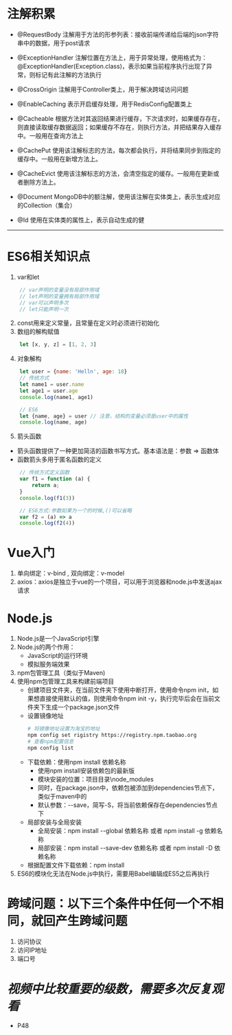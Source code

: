 # 注解积累
* @RequestBody   注解用于方法的形参列表：接收前端传递给后端的json字符串中的数据，用于post请求
* @ExceptionHandler   注解位置在方法上，用于异常处理，使用格式为：@ExceptionHandler(Exception.class)，表示如果当前程序执行出现了异常，则标记有此注解的方法执行
* @CrossOrigin   注解用于Controller类上，用于解决跨域访问问题
* @EnableCaching   表示开启缓存处理，用于RedisConfig配置类上
* @Cacheable   根据方法对其返回结果进行缓存，下次请求时，如果缓存存在，则直接读取缓存数据返回；如果缓存不存在，则执行方法，并把结果存入缓存中。一般用在查询方法上
* @CachePut   使用该注解标志的方法，每次都会执行，并将结果同步到指定的缓存中。一般用在新增方法上。
* @CacheEvict   使用该注解标志的方法，会清空指定的缓存。一般用在更新或者删除方法上。

* @Document   MongoDB中的额注解，使用该注解在实体类上，表示生成对应的Collection（集合）
* @Id   使用在实体类的属性上，表示自动生成的健
---
# ES6相关知识点
1. var和let
```javascript
    // var声明的变量没有局部作用域
    // let声明的变量拥有局部作用域
    // var可以声明多次
    // let只能声明一次
```
2. const用来定义常量，且常量在定义时必须进行初始化
3. 数组的解构赋值
```javascript
    let [x, y, z] = [1, 2, 3]
```
4. 对象解构
```javascript
    let user = {name: 'Helln', age: 18}
    // 传统方式
    let name1 = user.name
    let age1 = user.age
    console.log(name1, age1)

    // ES6
    let {name, age} = user // 注意，结构的变量必须是user中的属性
    console.log(name, age)
```
5. 箭头函数
* 箭头函数提供了一种更加简洁的函数书写方式。基本语法是：参数 => 函数体
* 函数箭头多用于匿名函数的定义
```javascript
    // 传统方式定义函数
    var f1 = function (a) {
        return a;
    }
    console.log(f1(3))

    // ES6方式:参数如果为一个的时候,()可以省略
    var f2 = (a) => a
    console.log(f2(4))
```

# Vue入门
1. 单向绑定：v-bind , 双向绑定：v-model
2. axios：axios是独立于vue的一个项目，可以用于浏览器和node.js中发送ajax请求

# Node.js
1. Node.js是一个JavaScript引擎
2. Node.js的两个作用：
    - JavaScript的运行环境
    - 模拟服务端效果
3. npm包管理工具（类似于Maven)
4. 使用npm包管理工具来构建前端项目
    * 创建项目文件夹，在当前文件夹下使用中断打开，使用命令npm init，如果想直接使用默认的值，则使用命令npm init -y，执行完毕后会在当前文件夹下生成一个package.json文件
    * 设置镜像地址
        ```bash
        # 将镜像地址设置为淘宝的地址
        npm config set rigistry https://registry.npm.taobao.org
        # 查看npm配置信息
        npm config list
        ```
    * 下载依赖：使用npm install 依赖名称
      - 使用npm install安装依赖包的最新版
      - 模块安装的位置：项目目录\node_modules
      - 同时，在package.json中，依赖包被添加到dependencies节点下，类似于maven中的<depdenencies>
      - 默认参数：--save，简写-S，将当前依赖保存在dependencies节点下
    * 局部安装与全局安装
      - 全局安装：npm install --global 依赖名称  或者   npm install -g 依赖名称
      - 局部安装：npm install --save-dev 依赖名称   或者   npm install -D 依赖名称
    * 根据配置文件下载依赖：npm install
5. ES6的模块化无法在Node.js中执行，需要用Babel编辑成ES5之后再执行
   
# 跨域问题：以下三个条件中任何一个不相同，就回产生跨域问题
1. 访问协议
2. 访问IP地址
3. 端口号

# ***视频中比较重要的级数，需要多次反复观看***
* P48

